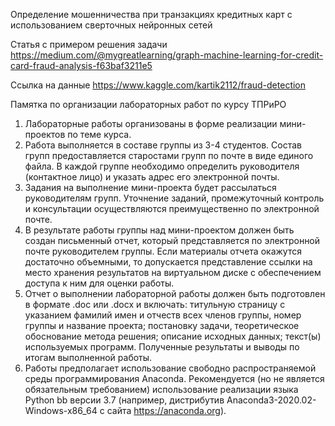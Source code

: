 Определение мошенничества при транзакциях кредитных карт  с использованием сверточных нейронных сетей

Статья с примером решения задачи 
https://medium.com/@mygreatlearning/graph-machine-learning-for-credit-card-fraud-analysis-f63baf3211e5

Ссылка на данные
https://www.kaggle.com/kartik2112/fraud-detection



Памятка по организации лабораторных работ по курсу ТПРиРО

1.	Лабораторные работы организованы в форме реализации мини-проектов по теме курса.
2.	Работа выполняется в составе группы  из 3-4 студентов. Состав групп предоставляется старостами групп по почте в виде единого файла. В каждой группе необходимо определить руководителя (контактное лицо) и указать адрес его электронной почты.
3.	Задания на выполнение мини-проекта будет рассылаться руководителям групп. Уточнение заданий, промежуточный контроль и консультации осуществляются преимущественно по электронной почте.
4.	В результате работы группы  над мини-проектом должен быть создан письменный отчет, который представляется по электронной почте руководителем группы. Если материалы отчета окажутся достаточно объемными, то допускается представление ссылки на место хранения результатов на виртуальном диске с обеспечением доступа к ним для оценки работы.
5.	Отчет о выполнении лабораторной работы должен быть подготовлен в формате .doc или .docx и включать: титульную страницу с указанием фамилий имен и отчеств всех членов группы, номер группы и название проекта; постановку задачи, теоретическое обоснование метода решения; описание исходных данных; текст(ы) используемых программ. Полученные результаты и выводы по итогам выполненной работы.    
6.	Работы предполагает использование свободно распространяемой среды программирования Anaconda.  Рекомендуется (но не является обязательным требованием) использование реализации языка Python bb версии 3.7 (например, дистрибутив Anaconda3-2020.02-Windows-x86_64 с сайта https://anaconda.org).
